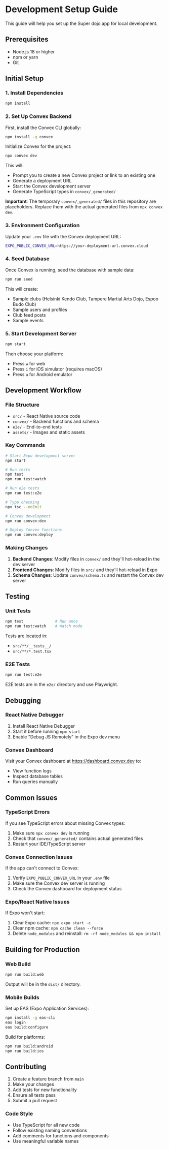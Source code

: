 # Development Setup Guide

This guide will help you set up the Super dojo app for local development.

## Prerequisites

- Node.js 18 or higher
- npm or yarn
- Git

## Initial Setup

### 1. Install Dependencies

```bash
npm install
```

### 2. Set Up Convex Backend

First, install the Convex CLI globally:

```bash
npm install -g convex
```

Initialize Convex for the project:

```bash
npx convex dev
```

This will:
- Prompt you to create a new Convex project or link to an existing one
- Generate a deployment URL
- Start the Convex development server
- Generate TypeScript types in `convex/_generated/`

**Important**: The temporary `convex/_generated/` files in this repository are placeholders. Replace them with the actual generated files from `npx convex dev`.

### 3. Environment Configuration

Update your `.env` file with the Convex deployment URL:

```bash
EXPO_PUBLIC_CONVEX_URL=https://your-deployment-url.convex.cloud
```

### 4. Seed Database

Once Convex is running, seed the database with sample data:

```bash
npm run seed
```

This will create:
- Sample clubs (Helsinki Kendo Club, Tampere Martial Arts Dojo, Espoo Budo Club)
- Sample users and profiles
- Club feed posts
- Sample events

### 5. Start Development Server

```bash
npm start
```

Then choose your platform:
- Press `w` for web
- Press `i` for iOS simulator (requires macOS)
- Press `a` for Android emulator

## Development Workflow

### File Structure

- `src/` - React Native source code
- `convex/` - Backend functions and schema
- `e2e/` - End-to-end tests
- `assets/` - Images and static assets

### Key Commands

```bash
# Start Expo development server
npm start

# Run tests
npm test
npm run test:watch

# Run e2e tests
npm run test:e2e

# Type checking
npx tsc --noEmit

# Convex development
npm run convex:dev

# Deploy Convex functions
npm run convex:deploy
```

### Making Changes

1. **Backend Changes**: Modify files in `convex/` and they'll hot-reload in the dev server
2. **Frontend Changes**: Modify files in `src/` and they'll hot-reload in Expo
3. **Schema Changes**: Update `convex/schema.ts` and restart the Convex dev server

## Testing

### Unit Tests

```bash
npm test              # Run once
npm run test:watch    # Watch mode
```

Tests are located in:
- `src/**/__tests__/`
- `src/**/*.test.tsx`

### E2E Tests

```bash
npm run test:e2e
```

E2E tests are in the `e2e/` directory and use Playwright.

## Debugging

### React Native Debugger

1. Install React Native Debugger
2. Start it before running `npm start`
3. Enable "Debug JS Remotely" in the Expo dev menu

### Convex Dashboard

Visit your Convex dashboard at https://dashboard.convex.dev to:
- View function logs
- Inspect database tables
- Run queries manually

## Common Issues

### TypeScript Errors

If you see TypeScript errors about missing Convex types:

1. Make sure `npx convex dev` is running
2. Check that `convex/_generated/` contains actual generated files
3. Restart your IDE/TypeScript server

### Convex Connection Issues

If the app can't connect to Convex:

1. Verify `EXPO_PUBLIC_CONVEX_URL` in your `.env` file
2. Make sure the Convex dev server is running
3. Check the Convex dashboard for deployment status

### Expo/React Native Issues

If Expo won't start:

1. Clear Expo cache: `npx expo start -c`
2. Clear npm cache: `npm cache clean --force`
3. Delete `node_modules` and reinstall: `rm -rf node_modules && npm install`

## Building for Production

### Web Build

```bash
npm run build:web
```

Output will be in the `dist/` directory.

### Mobile Builds

Set up EAS (Expo Application Services):

```bash
npm install -g eas-cli
eas login
eas build:configure
```

Build for platforms:

```bash
npm run build:android
npm run build:ios
```

## Contributing

1. Create a feature branch from `main`
2. Make your changes
3. Add tests for new functionality
4. Ensure all tests pass
5. Submit a pull request

### Code Style

- Use TypeScript for all new code
- Follow existing naming conventions
- Add comments for functions and components
- Use meaningful variable names

